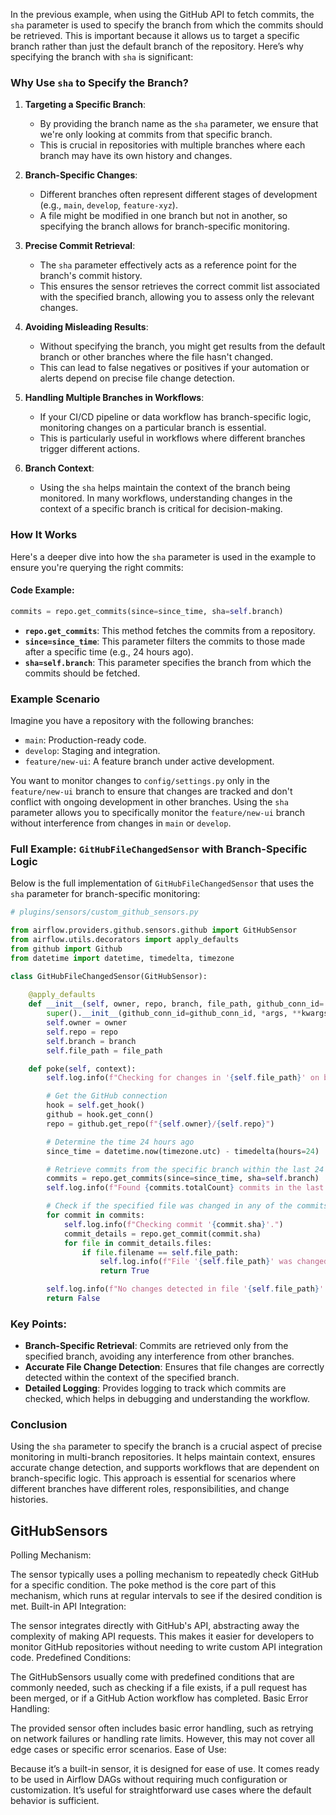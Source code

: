 In the previous example, when using the GitHub API to fetch commits, the `sha` parameter is used to specify the branch from which the commits should be retrieved. This is important because it allows us to target a specific branch rather than just the default branch of the repository. Here’s why specifying the branch with `sha` is significant:

### Why Use `sha` to Specify the Branch?

1. **Targeting a Specific Branch**:
   - By providing the branch name as the `sha` parameter, we ensure that we're only looking at commits from that specific branch.
   - This is crucial in repositories with multiple branches where each branch may have its own history and changes.

2. **Branch-Specific Changes**:
   - Different branches often represent different stages of development (e.g., `main`, `develop`, `feature-xyz`).
   - A file might be modified in one branch but not in another, so specifying the branch allows for branch-specific monitoring.

3. **Precise Commit Retrieval**:
   - The `sha` parameter effectively acts as a reference point for the branch's commit history.
   - This ensures the sensor retrieves the correct commit list associated with the specified branch, allowing you to assess only the relevant changes.

4. **Avoiding Misleading Results**:
   - Without specifying the branch, you might get results from the default branch or other branches where the file hasn't changed.
   - This can lead to false negatives or positives if your automation or alerts depend on precise file change detection.

5. **Handling Multiple Branches in Workflows**:
   - If your CI/CD pipeline or data workflow has branch-specific logic, monitoring changes on a particular branch is essential.
   - This is particularly useful in workflows where different branches trigger different actions.

6. **Branch Context**:
   - Using the `sha` helps maintain the context of the branch being monitored. In many workflows, understanding changes in the context of a specific branch is critical for decision-making.

### How It Works

Here's a deeper dive into how the `sha` parameter is used in the example to ensure you're querying the right commits:

#### Code Example:

```python
commits = repo.get_commits(since=since_time, sha=self.branch)
```

- **`repo.get_commits`**: This method fetches the commits from a repository.
- **`since=since_time`**: This parameter filters the commits to those made after a specific time (e.g., 24 hours ago).
- **`sha=self.branch`**: This parameter specifies the branch from which the commits should be fetched.

### Example Scenario

Imagine you have a repository with the following branches:

- `main`: Production-ready code.
- `develop`: Staging and integration.
- `feature/new-ui`: A feature branch under active development.

You want to monitor changes to `config/settings.py` only in the `feature/new-ui` branch to ensure that changes are tracked and don't conflict with ongoing development in other branches. Using the `sha` parameter allows you to specifically monitor the `feature/new-ui` branch without interference from changes in `main` or `develop`.

### Full Example: `GitHubFileChangedSensor` with Branch-Specific Logic

Below is the full implementation of `GitHubFileChangedSensor` that uses the `sha` parameter for branch-specific monitoring:

```python
# plugins/sensors/custom_github_sensors.py

from airflow.providers.github.sensors.github import GitHubSensor
from airflow.utils.decorators import apply_defaults
from github import Github
from datetime import datetime, timedelta, timezone

class GitHubFileChangedSensor(GitHubSensor):
    
    @apply_defaults
    def __init__(self, owner, repo, branch, file_path, github_conn_id='github_default', *args, **kwargs):
        super().__init__(github_conn_id=github_conn_id, *args, **kwargs)
        self.owner = owner
        self.repo = repo
        self.branch = branch
        self.file_path = file_path

    def poke(self, context):
        self.log.info(f"Checking for changes in '{self.file_path}' on branch '{self.branch}' of repo '{self.repo}'.")

        # Get the GitHub connection
        hook = self.get_hook()
        github = hook.get_conn()
        repo = github.get_repo(f"{self.owner}/{self.repo}")

        # Determine the time 24 hours ago
        since_time = datetime.now(timezone.utc) - timedelta(hours=24)

        # Retrieve commits from the specific branch within the last 24 hours
        commits = repo.get_commits(since=since_time, sha=self.branch)
        self.log.info(f"Found {commits.totalCount} commits in the last 24 hours on branch '{self.branch}'.")

        # Check if the specified file was changed in any of the commits
        for commit in commits:
            self.log.info(f"Checking commit '{commit.sha}'.")
            commit_details = repo.get_commit(commit.sha)
            for file in commit_details.files:
                if file.filename == self.file_path:
                    self.log.info(f"File '{self.file_path}' was changed in commit '{commit.sha}'.")
                    return True

        self.log.info(f"No changes detected in file '{self.file_path}' in the last 24 hours on branch '{self.branch}'.")
        return False
```

### Key Points:

- **Branch-Specific Retrieval**: Commits are retrieved only from the specified branch, avoiding any interference from other branches.
- **Accurate File Change Detection**: Ensures that file changes are correctly detected within the context of the specified branch.
- **Detailed Logging**: Provides logging to track which commits are checked, which helps in debugging and understanding the workflow.

### Conclusion

Using the `sha` parameter to specify the branch is a crucial aspect of precise monitoring in multi-branch repositories. It helps maintain context, ensures accurate change detection, and supports workflows that are dependent on branch-specific logic. This approach is essential for scenarios where different branches have different roles, responsibilities, and change histories.




## GitHubSensors
Polling Mechanism:

The sensor typically uses a polling mechanism to repeatedly check GitHub for a specific condition. The poke method is the core part of this mechanism, which runs at regular intervals to see if the desired condition is met.
Built-in API Integration:

The sensor integrates directly with GitHub's API, abstracting away the complexity of making API requests. This makes it easier for developers to monitor GitHub repositories without needing to write custom API integration code.
Predefined Conditions:

The GitHubSensors usually come with predefined conditions that are commonly needed, such as checking if a file exists, if a pull request has been merged, or if a GitHub Action workflow has completed.
Basic Error Handling:

The provided sensor often includes basic error handling, such as retrying on network failures or handling rate limits. However, this may not cover all edge cases or specific error scenarios.
Ease of Use:

Because it’s a built-in sensor, it is designed for ease of use. It comes ready to be used in Airflow DAGs without requiring much configuration or customization. It’s useful for straightforward use cases where the default behavior is sufficient.